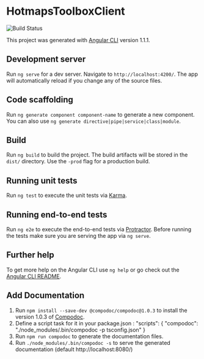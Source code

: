 # HotmapsToolboxClient

![Build Status](https://vlheasilab.hevs.ch/buildStatus/icon?job=Hotmaps-toolbox-client%2Ffeature-continuous-integration)

This project was generated with [Angular CLI](https://github.com/angular/angular-cli) version 1.1.1.

## Development server

Run `ng serve` for a dev server. Navigate to `http://localhost:4200/`. The app will automatically reload if you change any of the source files.

## Code scaffolding

Run `ng generate component component-name` to generate a new component. You can also use `ng generate directive|pipe|service|class|module`.

## Build

Run `ng build` to build the project. The build artifacts will be stored in the `dist/` directory. Use the `-prod` flag for a production build.

## Running unit tests

Run `ng test` to execute the unit tests via [Karma](https://karma-runner.github.io).

## Running end-to-end tests

Run `ng e2e` to execute the end-to-end tests via [Protractor](http://www.protractortest.org/).
Before running the tests make sure you are serving the app via `ng serve`.

## Further help

To get more help on the Angular CLI use `ng help` or go check out the [Angular CLI README](https://github.com/angular/angular-cli/blob/master/README.md).

## Add Documentation

1. Run `npm install --save-dev @compodoc/compodoc@1.0.3` to install the version 1.0.3 of [Compodoc](https://compodoc.github.io/website/).
2. Define a script task for it in your package.json :
	"scripts": {
  		"compodoc": "./node_modules/.bin/compodoc -p tsconfig.json"
	}
3. Run `npm run compodoc` to generate the documentation files.
4. Run `./node_modules/.bin/compodoc -s` to serve the generated documentation (default http://localhost:8080/)
